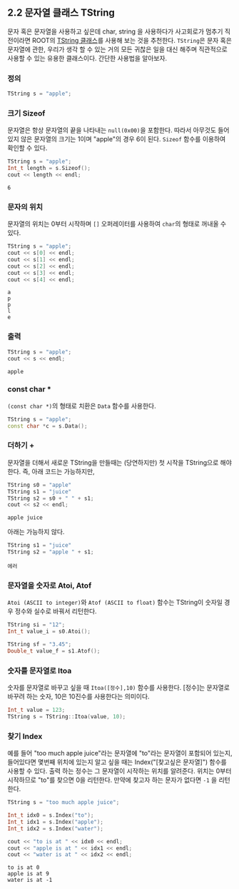 ## 2.2 문자열 클래스 TString

문자 혹은 문자열을 사용하고 싶은데 char, string 을 사용하다가 사고회로가 멈추기 직전이라면 ROOT의 [TString 클래스](https://root.cern.ch/doc/master/classTString.html)를 사용해 보는 것을 추천한다.  `TString`은 문자 혹은 문자열에 관한, 우리가 생각 할 수 있는 거의 모든 귀찮은 일을 대신 해주며 직관적으로 사용할 수 있는 유용한 클래스이다. 간단한 사용법을 알아보자.

### 정의
``` c++
TString s = "apple";
```

### 크기 Sizeof
문자열은 항상 문자열의 끝을 나타내는 `null(0x00)`을 포함한다.  따라서 아무것도 들어있지 않은 문자열의 크기는 1이며 "apple"의 경우 6이 된다.  `Sizeof` 함수를 이용하여 확인할 수 있다.
```c++
TString s = "apple";
Int_t length = s.Sizeof();
cout << length << endl;
```
```
6
```

### 문자의 위치
문자열의 위치는 0부터 시작하며 `[]` 오퍼레이터를 사용하여 `char`의 형태로 꺼내올 수 있다.
```c++
TString s = "apple";
cout << s[0] << endl;
cout << s[1] << endl;
cout << s[2] << endl;
cout << s[3] << endl;
cout << s[4] << endl;
```
```
a
p
p
l
e
```

### 출력
```c++
TString s = "apple";
cout << s << endl;
```
```
apple
```

### const char *
`(const char *)`의 형태로 치환은 `Data` 함수를 사용한다.
```c++
TString s = "apple";
const char *c = s.Data();
```

### 더하기 +
문자열을 더해서 새로운 TString을 만들때는 (당연하지만) 첫 시작을 TString으로 해야한다. 즉, 아래 코드는 가능하지만,
```c++
TString s0 = "apple"
TString s1 = "juice"
TString s2 = s0 + " " + s1;
cout << s2 << endl;
```
```
apple juice
```
아래는 가능하지 않다.
```c++
TString s1 = "juice"
TString s2 = "apple " + s1;
```
```
에러
```
### 문자열을 숫자로 Atoi, Atof
`Atoi (ASCII to integer)`와 `Atof (ASCII to float)` 함수는 TString이 숫자일 경우 정수와 실수로 바꿔서 리턴한다.
```c++
TString si = "12";
Int_t value_i = s0.Atoi();

TString sf = "3.45";
Double_t value_f = s1.Atof();
```

### 숫자를 문자열로 Itoa
숫자를 문자열로 바꾸고 싶을 때 `Itoa([정수],10)` 함수를 사용한다.  [정수]는 문자열로 바꾸려 하는 숫자, 10은 10진수를 사용한다는 의미이다.
```c++
Int_t value = 123;
TString s = TString::Itoa(value, 10);
```

### 찾기 Index
예를 들어 "too much apple juice"라는 문자열에 "to"라는 문자열이 포함되어 있는지, 들어있다면 몇번째 위치에 있는지 알고 싶을 때는 Index("[찾고싶은 문자열]") 함수를 사용할 수 있다.  출력 하는 정수는 그 문자열이 시작하는 위치를 알려준다.  위치는 0부터 시작하므로 "to"를 찾으면 0을 리턴한다.  만약에 찾고자 하는 문자가 없다면 `-1` 을 리턴한다.

```c++
TString s = "too much apple juice";

Int_t idx0 = s.Index("to");
Int_t idx1 = s.Index("apple");
Int_t idx2 = s.Index("water");

cout << "to is at " << idx0 << endl;
cout << "apple is at " << idx1 << endl;
cout << "water is at " << idx2 << endl;
```
```
to is at 0
apple is at 9
water is at -1
```
